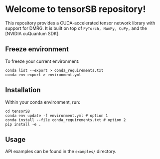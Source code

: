 # Welcome to tensorSB repository!

This repository provides a CUDA-accelerated tensor network library with support for DMRG. It is built on top of ```PyTorch, NumPy, CuPy,``` and the [NVIDIA cuQuantum SDK].

## Freeze environment
To freeze your current environment:
```
conda list --export > conda_requirements.txt
conda env export > environment.yml
```

## Installation

Within your conda environment, run:
```
cd tensorSB
conda env update -f environment.yml # option 1
conda install --file conda_requirements.txt # option 2
pip install -e .

```

## Usage

API examples can be found in the `examples/` directory.


